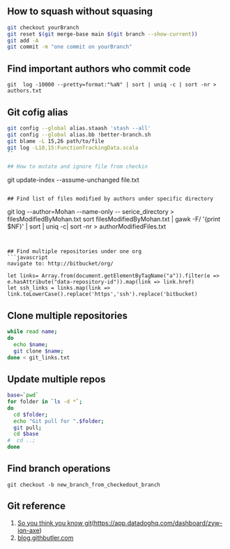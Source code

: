 ## How to squash without squasing
```bash
git checkout yourBranch
git reset $(git merge-base main $(git branch --show-current))
git add -A
git commit -m "one commit on yourBranch"
```

## Find important authors who commit code
```
git  log -10000 --pretty=format:"%aN" | sort | uniq -c | sort -nr > authors.txt
```

## Git cofig alias
```bash
git config --global alias.staash 'stash --all'
git config --global alias.bb !better-branch.sh
git blame -L 15,26 path/to/file
git log -L10,15:FunctionTrackingData.scala
``

## How to mutate and ignore file from checkin
```
git update-index --assume-unchanged file.txt
```

## Find list of files modified by authors under specific directory
```
git  log --author=Mohan --name-only -- serice_directory > filesModifiedByMohan.txt
sort filesModifiedByMohan.txt | gawk -F/ '{print $NF}' | sort |  uniq -c| sort -nr > authorModifiedFiles.txt
```


## Find multiple repositories under one org
```javascript
navigate to: http://bitbucket/org/

let links= Array.from(document.getElementByTagName("a")).filter(e => e.hasAttribute("data-repository-id")).map(link => link.href)
let ssh_links = links.map(link => link.toLowerCase().replace('https','ssh').replace('bitbucket)
```


## Clone multiple repositories
```bash
while read name;
do 
  echo $name;
  git clone $name;
done < git_links.txt
```

## Update multiple repos
```bash
base=`pwd`
for folder in `ls -d *`;
do 
  cd $folder;
  echo "Git pull for ".$folder;
  git pull;
  cd $base
#  cd ..;
done
```


## Find branch operations
```
git checkout -b new_branch_from_checkedout_branch
```

## Git reference
1. [So you think you know git](https://app.datadoghq.com/dashboard/zyw-iqn-axe)(https://app.datadoghq.com/dashboard/zyw-iqn-axe)
2. [blog.githbutler.com](https://blog.gitbutler.com)
